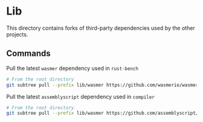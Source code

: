 # Lib

This directory contains forks of third-party dependencies used by the other projects.

## Commands

Pull the latest `wasmer` dependency used in `rust-bench`

```bash
# From the root directory
git subtree pull --prefix lib/wasmer https://github.com/wasmerio/wasmer master --squash
```

Pull the latest `assemblyscript` dependency used in `compiler`

```bash
# From the root directory
git subtree pull --prefix lib/wasmer https://github.com/assemblyscript/assemblyscript master --squash
```
